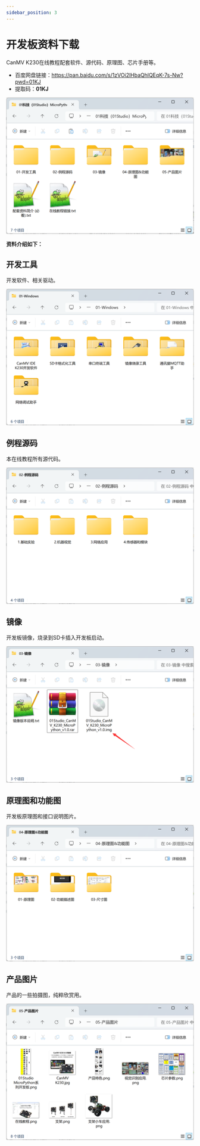 ```yaml
---
sidebar_position: 3
---
```


# 开发板资料下载

CanMV K230在线教程配套软件、源代码、原理图、芯片手册等。

- 百度网盘链接：https://pan.baidu.com/s/1zVOi2lHbaQhlQEqK-7s-Nw?pwd=01KJ
- 提取码：**01KJ**

![download](./img/download/download1.png)

**资料介绍如下：**

## 开发工具

开发软件、相关驱动。

![download](./img/download/download2.png)

## 例程源码

本在线教程所有源代码。

![download](./img/download/download3.png)

## 镜像

开发板镜像，烧录到SD卡插入开发板启动。

![download](./img/download/download4.png)

## 原理图和功能图

开发板原理图和接口说明图片。

![download](./img/download/download5.png)

## 产品图片

产品的一些拍摄图，纯粹欣赏用。

![download](./img/download/download7.png)